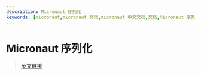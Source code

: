```yaml
---
description: Micronaut 序列化
keywords: [micronaut,micronaut 文档,micronaut 中文文档,文档,Micronaut 序列化,序列化,反序列化,serialization,deserialization,json,jackson,fastjson]
---
```


# Micronaut 序列化

> [英文链接](https://micronaut-projects.github.io/micronaut-serialization/latest/guide/index.html#introduction)
